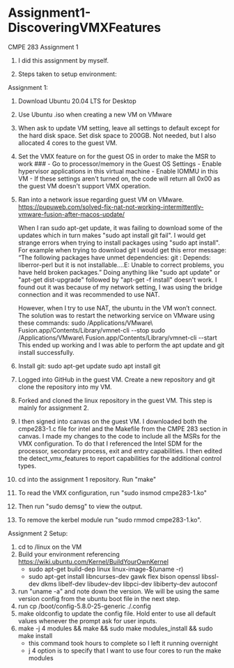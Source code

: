 # Assignment1-DiscoveringVMXFeatures
CMPE 283 Assignment 1

1. I did this assignment by myself.

2. Steps taken to setup environment:

  Assignment 1:

  1. Download Ubuntu 20.04 LTS for Desktop

  2. Use Ubuntu .iso when creating a new VM on VMware

  4. When ask to update VM setting, leave all settings to default except for the hard disk space. Set disk space to 200GB. Not needed, but I also allocated 4 cores to the guest VM.

  5. Set the VMX feature on for the guest OS in order to make the MSR to work ###
    - Go to processor/memory in the Guest OS Settings
    - Enable hypervisor applications in this virtual machine
    - Enable IOMMU in this VM
    - If these settings aren't turned on, the code will return all 0x00 as the guest VM doesn't support VMX operation.

  5. Ran into a network issue regarding guest VM on VMware.  https://pupuweb.com/solved-fix-nat-not-working-intermittently-vmware-fusion-after-macos-update/
  
      When I ran sudo apt-get update, it was failing to download some of the updates which in turn makes "sudo apt install git fail".
    I would get strange errors when trying to install packages using "sudo apt install". For example when trying to download git I would get this error message: “The following packages have unmet dependencies: git : Depends: liberror-perl but it is not installable….E: Unable to correct problems, you have held broken packages.” Doing anything like "sudo apt update" or "apt-get dist-upgrade" followed by "apt-get -f install" doesn't work.
    I found out it was because of my network setting, I was using the bridge connection and it was recommended to use NAT. 

      However, when I try to use NAT, the ubuntu in the VM won’t connect.
    The solution was to restart the networking service on VMware using these commands:
    sudo /Applications/VMware\ Fusion.app/Contents/Library/vmnet-cli --stop
    sudo /Applications/VMware\ Fusion.app/Contents/Library/vmnet-cli --start
    This ended up working and I was able to perform the apt update and git install successfully.

  6. Install git:
    sudo apt-get update
    sudo apt install git

  7. Logged into GitHub in the guest VM. Create a new repository and git clone the repository into my VM.

  8. Forked and cloned the linux repository in the guest VM. This step is mainly for assignment 2.

  9. I then signed into canvas on the guest VM. I downloaded both the cmpe283-1.c file for intel and the Makefile from the CMPE 283 section in canvas. 
    I made my changes to the code to include all the MSRs for the VMX configuration. 
    To do that I referenced the Intel SDM for the processor, secondary process, exit and entry capabilities.
    I then edited the detect_vmx_features to report capabilities for the additional control types.
  
  10. cd into the assignment 1 repository. Run "make"

  11. To read the VMX configuration, run "sudo insmod cmpe283-1.ko"

  12. Then run "sudo demsg" to view the output.

  13. To remove the kerbel module run "sudo rmmod cmpe283-1.ko".

  Assignment 2 Setup:

  1. cd to /linux on the VM
  2. Build your environment referencing https://wiki.ubuntu.com/Kernel/BuildYourOwnKernel
      - sudo apt-get build-dep linux linux-image-$(uname -r)
      - sudo apt-get install libncurses-dev gawk flex bison openssl libssl-dev dkms libelf-dev libudev-dev libpci-dev libiberty-dev autoconf
  3. run "uname -a" and note down the version. We will be using the same version config from the ubuntu boot file in the next step.
  4. run cp /boot/config-5.8.0-25-generic ./.config
  5. make oldconfig to update the config file. Hold enter to use all default values whenever the prompt ask for user inputs.
  6. make -j 4 modules && make && sudo make modules_install && sudo make install
      - this command took hours to complete so I left it running overnight
      - j 4 option is to specify that I want to use four cores to run the make modules
